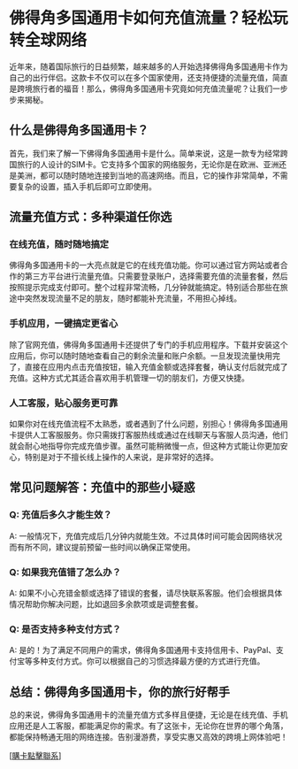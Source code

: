 # 佛得角多国通用卡如何充值流量？轻松玩转全球网络

近年来，随着国际旅行的日益频繁，越来越多的人开始选择佛得角多国通用卡作为自己的出行伴侣。这款卡不仅可以在多个国家使用，还支持便捷的流量充值，简直是跨境旅行者的福音！那么，佛得角多国通用卡究竟如何充值流量呢？让我们一步步来揭秘。

## 什么是佛得角多国通用卡？

首先，我们来了解一下佛得角多国通用卡是什么。简单来说，这是一款专为经常跨国旅行的人设计的SIM卡。它支持多个国家的网络服务，无论你是在欧洲、亚洲还是美洲，都可以随时随地连接到当地的高速网络。而且，它的操作非常简单，不需要复杂的设置，插入手机后即可立即使用。

## 流量充值方式：多种渠道任你选

### 在线充值，随时随地搞定

佛得角多国通用卡的一大亮点就是它的在线充值功能。你可以通过官方网站或者合作的第三方平台进行流量充值。只需要登录账户，选择需要充值的流量套餐，然后按照提示完成支付即可。整个过程非常流畅，几分钟就能搞定。特别适合那些在旅途中突然发现流量不足的朋友，随时都能补充流量，不用担心掉线。

### 手机应用，一键搞定更省心

除了官网充值，佛得角多国通用卡还提供了专门的手机应用程序。下载并安装这个应用后，你可以随时随地查看自己的剩余流量和账户余额。一旦发现流量快用完了，直接在应用内点击充值按钮，输入充值金额或选择套餐，确认支付后就完成了充值。这种方式尤其适合喜欢用手机管理一切的朋友们，方便又快捷。

### 人工客服，贴心服务更可靠

如果你对在线充值流程不太熟悉，或者遇到了什么问题，别担心！佛得角多国通用卡提供人工客服服务。你只需拨打客服热线或通过在线聊天与客服人员沟通，他们就会耐心地指导你完成充值步骤。虽然可能稍微慢一点，但这种方式能让你更加安心，特别是对于不擅长线上操作的人来说，是非常好的选择。

## 常见问题解答：充值中的那些小疑惑

### Q: 充值后多久才能生效？
A: 一般情况下，充值完成后几分钟内就能生效。不过具体时间可能会因网络状况而有所不同，建议提前预留一些时间以确保正常使用。

### Q: 如果我充值错了怎么办？
A: 如果不小心充错金额或选择了错误的套餐，请尽快联系客服。他们会根据具体情况帮助你解决问题，比如退回多余款项或是调整套餐。

### Q: 是否支持多种支付方式？
A: 是的！为了满足不同用户的需求，佛得角多国通用卡支持信用卡、PayPal、支付宝等多种支付方式。你可以根据自己的习惯选择最方便的方式进行充值。

## 总结：佛得角多国通用卡，你的旅行好帮手

总的来说，佛得角多国通用卡的流量充值方式多样且便捷，无论是在线充值、手机应用还是人工客服，都能满足你的需求。有了这张卡，无论你在世界的哪个角落，都能保持畅通无阻的网络连接。告别漫游费，享受实惠又高效的跨境上网体验吧！

[[購卡點擊聯系](https://t.me/s/esim1088)]